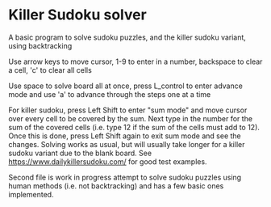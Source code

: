 # Killer Sudoku solver

A basic program to solve sudoku puzzles, and the killer sudoku variant, using backtracking

Use arrow keys to move cursor, 1-9 to enter in a number, backspace to clear a cell, 'c' to clear all cells

Use space to solve board all at once, press L_control to enter advance mode and use 'a' to advance through the steps one at a time

For killer sudoku, press Left Shift to enter "sum mode" and move cursor over every cell to be covered by the sum. Next type in the number for the sum of the covered cells (i.e. type 12 if the sum of the cells must add to 12). Once this is done, press Left Shift again to exit sum mode and see the changes. Solving works as usual, but will usually take longer for a killer sudoku variant due to the blank board. See https://www.dailykillersudoku.com/ for good test examples.


Second file is work in progress attempt to solve sudoku puzzles using human methods (i.e. not backtracking) and has a few basic ones implemented.
